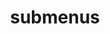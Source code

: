 ---
layout: page
title: submenus
nav: true
nav_order: 4
dropdown: true
children:
    - title: publications
      permalink: /publications/
    # - title: divider
    # - title: projects
    #   permalink: /projects/
---